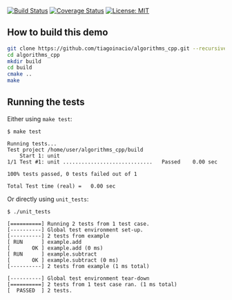 [![Build Status](https://travis-ci.org/tiagoinacio/algorithms_cpp.svg?branch=master)](https://travis-ci.org/tiagoinacio/algorithms_cpp/builds)
[![Coverage Status](https://coveralls.io/repos/github/tiagoinacio/algorithms_cpp/badge.svg?branch=master)](https://coveralls.io/github/tiagoinacio/algorithms_cpp?branch=master)
[![License: MIT](https://img.shields.io/badge/License-MIT-yellow.svg)](https://opensource.org/licenses/MIT)

## How to build this demo

```sh
git clone https://github.com/tiagoinacio/algorithms_cpp.git --recursive
cd algorithms_cpp
mkdir build
cd build
cmake ..
make
```


## Running the tests

Either using `make test`:
```
$ make test

Running tests...
Test project /home/user/algorithms_cpp/build
    Start 1: unit
1/1 Test #1: unit .............................   Passed    0.00 sec

100% tests passed, 0 tests failed out of 1

Total Test time (real) =   0.00 sec
```

Or directly using `unit_tests`:
```
$ ./unit_tests

[==========] Running 2 tests from 1 test case.
[----------] Global test environment set-up.
[----------] 2 tests from example
[ RUN      ] example.add
[       OK ] example.add (0 ms)
[ RUN      ] example.subtract
[       OK ] example.subtract (0 ms)
[----------] 2 tests from example (1 ms total)

[----------] Global test environment tear-down
[==========] 2 tests from 1 test case ran. (1 ms total)
[  PASSED  ] 2 tests.

```
